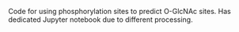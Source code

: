 Code for using phosphorylation sites to predict O-GlcNAc sites. Has dedicated Jupyter notebook due to different processing. 
